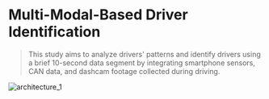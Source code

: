 # Multi-Modal-Based Driver Identification
> This study aims to analyze drivers' patterns and identify drivers using a brief 10-second data segment by integrating smartphone sensors, CAN data, and dashcam footage collected during driving.

![architecture_1](https://github.com/jungyoubin/Driver_Identification/assets/80818871/2f1edb50-22db-4f09-84e5-8fe6846a3525)
